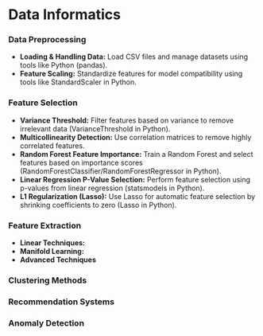 # Data Informatics

### Data Preprocessing
- **Loading & Handling Data:** Load CSV files and manage datasets using tools like Python (pandas).
- **Feature Scaling:** Standardize features for model compatibility using tools like StandardScaler in Python.

### Feature Selection
- **Variance Threshold:** Filter features based on variance to remove irrelevant data (VarianceThreshold in Python).
- **Multicollinearity Detection:** Use correlation matrices to remove highly correlated features.
- **Random Forest Feature Importance:** Train a Random Forest and select features based on importance scores (RandomForestClassifier/RandomForestRegressor in Python).
- **Linear Regression P-Value Selection:** Perform feature selection using p-values from linear regression (statsmodels in Python).
- **L1 Regularization (Lasso):** Use Lasso for automatic feature selection by shrinking coefficients to zero (Lasso in Python).

### Feature Extraction
- **Linear Techniques:**
- **Manifold Learning:**
- **Advanced Techniques**

### Clustering Methods

### Recommendation Systems

### Anomaly Detection

